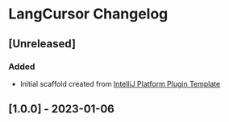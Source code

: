 <!-- Keep a Changelog guide -> https://keepachangelog.com -->

# LangCursor Changelog

## [Unreleased]
### Added
- Initial scaffold created from [IntelliJ Platform Plugin Template](https://github.com/JetBrains/intellij-platform-plugin-template)

## [1.0.0] - 2023-01-06

### 